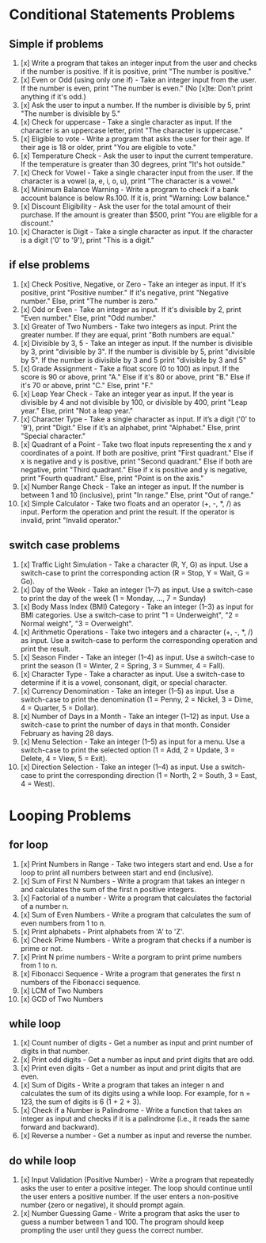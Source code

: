 # Conditional Statements Problems


## Simple if problems

01. [x] Write a program that takes an integer input from the user and checks if the number is positive. If it is positive, print "The number is positive."
02. [x] Even or Odd (using only one if) - Take an integer input from the user. If the number is even, print "The number is even."
(No [x]te: Don't print anything if it's odd.)
03. [x] Ask the user to input a number. If the number is divisible by 5, print "The number is divisible by 5."
04. [x] Check for uppercase - Take a single character as input. If the character is an uppercase letter, print "The character is uppercase."
05. [x] Eligible to vote - Write a program that asks the user for their age. If their age is 18 or older, print "You are eligible to vote."
06. [x] Temperature Check - Ask the user to input the current temperature. If the temperature is greater than 30 degrees, print "It's hot outside."
07. [x] Check for Vowel - Take a single character input from the user. If the character is a vowel (a, e, i, o, u), print "The character is a vowel."
08. [x] Minimum Balance Warning - Write a program to check if a bank account balance is below Rs.100. If it is, print "Warning: Low balance."
09. [x] Discount Eligibility - Ask the user for the total amount of their purchase. If the amount is greater than $500, print "You are eligible for a discount."
10. [x] Character is Digit - Take a single character as input. If the character is a digit ('0' to '9'), print "This is a digit."


## if else problems

01. [x] Check Positive, Negative, or Zero - Take an integer as input. If it's positive, print "Positive number." If it's negative, print "Negative number." Else, print "The number is zero."
02. [x] Odd or Even - Take an integer as input. If it's divisible by 2, print "Even number." Else, print "Odd number."
03. [x] Greater of Two Numbers - Take two integers as input. Print the greater number. If they are equal, print "Both numbers are equal."
04. [x] Divisible by 3, 5 - Take an integer as input. If the number is divisible by 3, print "divisible by 3". If the number is divisible by 5, print "divisible by 5". If the number is divisible by 3 and 5 print "divisible by 3 and 5"
05. [x]  Grade Assignment - Take a float score (0 to 100) as input. If the score is 90 or above, print "A." Else if it's 80 or above, print "B." Else if it's 70 or above, print "C." Else, print "F."
06. [x] Leap Year Check - Take an integer year as input. If the year is divisible by 4 and not divisible by 100, or divisible by 400, print "Leap year." Else, print "Not a leap year."
07. [x] Character Type - Take a single character as input. If it’s a digit ('0' to '9'), print "Digit." Else if it’s an alphabet, print "Alphabet." Else, print "Special character."
08. [x] Quadrant of a Point - Take two float inputs representing the x and y coordinates of a point. If both are positive, print "First quadrant." Else if x is negative and y is positive, print "Second quadrant." Else if both are negative, print "Third quadrant." Else if x is positive and y is negative, print "Fourth quadrant." Else, print "Point is on the axis."
09. [x] Number Range Check - Take an integer as input. If the number is between 1 and 10 (inclusive), print "In range." Else, print "Out of range."
10. [x] Simple Calculator - Take two floats and an operator (+, -, *, /) as input. Perform the operation and print the result. If the operator is invalid, print "Invalid operator."


## switch case problems

01. [x] Traffic Light Simulation - Take a character (R, Y, G) as input. Use a switch-case to print the corresponding action (R = Stop, Y = Wait, G = Go).
02. [x] Day of the Week - Take an integer (1–7) as input. Use a switch-case to print the day of the week (1 = Monday, ..., 7 = Sunday)
03. [x] Body Mass Index (BMI) Category - Take an integer (1–3) as input for BMI categories. Use a switch-case to print "1 = Underweight", "2 = Normal weight", "3 = Overweight".
04. [x] Arithmetic Operations - Take two integers and a character (+, -, *, /) as input. Use a switch-case to perform the corresponding operation and print the result.
05. [x] Season Finder - Take an integer (1–4) as input. Use a switch-case to print the season (1 = Winter, 2 = Spring, 3 = Summer, 4 = Fall).
06. [x] Character Type - Take a character as input. Use a switch-case to determine if it is a vowel, consonant, digit, or special character.
07. [x] Currency Denomination - Take an integer (1–5) as input. Use a switch-case to print the denomination (1 = Penny, 2 = Nickel, 3 = Dime, 4 = Quarter, 5 = Dollar).
08. [x] Number of Days in a Month - Take an integer (1–12) as input. Use a switch-case to print the number of days in that month. Consider February as having 28 days.
09. [x] Menu Selection - Take an integer (1–5) as input for a menu. Use a switch-case to print the selected option (1 = Add, 2 = Update, 3 = Delete, 4 = View, 5 = Exit).
10. [x] Direction Selection - Take an integer (1–4) as input. Use a switch-case to print the corresponding direction (1 = North, 2 = South, 3 = East, 4 = West).


# Looping Problems

## for loop

01. [x] Print Numbers in Range - Take two integers start and end. Use a for loop to print all numbers between start and end (inclusive).
02. [x] Sum of First N Numbers - Write a program that takes an integer n and calculates the sum of the first n positive integers.
03. [x] Factorial of a number - Write a program that calculates the factorial of a number n.
04. [x] Sum of Even Numbers - Write a program that calculates the sum of even numbers from 1 to n.
05. [x] Print alphabets - Print alphabets from 'A' to 'Z'.
06. [x] Check Prime Numbers - Write a program that checks if a number is prime or not.
07. [x] Print N prime numbers - Write a porgram to print prime numbers from 1 to n.
08. [x] Fibonacci Sequence - Write a program that generates the first n numbers of the Fibonacci sequence.
09. [x] LCM of Two Numbers
10. [x] GCD of Two Numbers

## while loop

01. [x] Count number of digits - Get a number as input and print number of digits in that number.
02. [x] Print odd digits - Get a number as input and print digits that are odd.
03. [x] Print even digits - Get a number as input and print digits that are even.
04. [x] Sum of Digits - Write a program that takes an integer n and calculates the sum of its digits using a while loop. For example, for n = 123, the sum of digits is 6 (1 + 2 + 3).
05. [x] Check if a Number is Palindrome - Write a function that takes an integer as input and checks if it is a palindrome (i.e., it reads the same forward and backward).
06. [x] Reverse a number - Get a number as input and reverse the number.


## do while loop

01. [x] Input Validation (Positive Number) - Write a program that repeatedly asks the user to enter a positive integer. The loop should continue until the user enters a positive number. If the user enters a non-positive number (zero or negative), it should prompt again.
02. [x] Number Guessing Game - Write a program that asks the user to guess a number between 1 and 100. The program should keep prompting the user until they guess the correct number.
